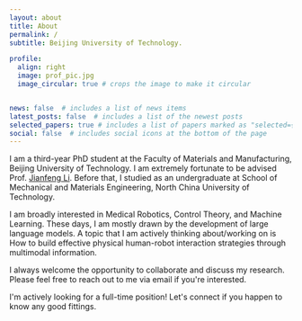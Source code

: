 ```yaml
---
layout: about
title: About
permalink: /
subtitle: Beijing University of Technology.

profile:
  align: right
  image: prof_pic.jpg
  image_circular: true # crops the image to make it circular


news: false  # includes a list of news items
latest_posts: false  # includes a list of the newest posts
selected_papers: true # includes a list of papers marked as "selected={true}"
social: false  # includes social icons at the bottom of the page
---
```


I am a third-year PhD student at the Faculty of Materials and Manufacturing, Beijing University of Technology. I am extremely fortunate to be advised Prof. [Jianfeng Li](https://fmm.bjut.edu.cn/info/1132/1565.htm). Before that, I studied as an undergraduate at School of Mechanical and Materials Engineering, North China University of Technology. 

I am broadly interested in Medical Robotics, Control Theory, and Machine Learning. These days, I am mostly drawn by the development of large language models. A topic that I am actively thinking about/working on is How to build effective physical human-robot interaction strategies through multimodal information.

I always welcome the opportunity to collaborate and discuss my research. Please feel free to reach out to me via email if you're interested.

I'm actively looking for a full-time position! Let's connect if you happen to know any good fittings.